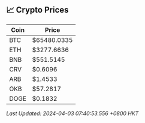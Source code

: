 ## 📈 Crypto Prices

| Coin | Price |
| ---- | ----- |
| BTC | $65480.0335 |
| ETH | $3277.6636 |
| BNB | $551.5145 |
| CRV | $0.6096 |
| ARB | $1.4533 |
| OKB | $57.2817 |
| DOGE | $0.1832 |

_Last Updated: 2024-04-03 07:40:53.556 +0800 HKT_